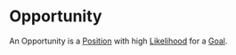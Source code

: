 # Opportunity

An Opportunity is a [Position](620002.md) with high [Likelihood](600031.md) for a [Goal](60058.md).
